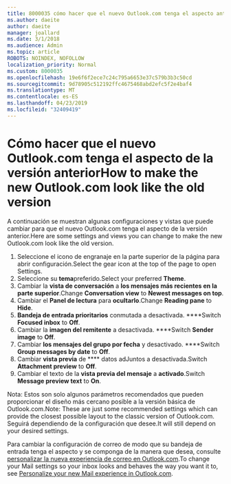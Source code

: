 ```yaml
---
title: 8000035 cómo hacer que el nuevo Outlook.com tenga el aspecto anterior
ms.author: daeite
author: daeite
manager: joallard
ms.date: 3/1/2018
ms.audience: Admin
ms.topic: article
ROBOTS: NOINDEX, NOFOLLOW
localization_priority: Normal
ms.custom: 8000035
ms.openlocfilehash: 19e6f6f2ece7c24c795a6653e37c579b3b3c50cd
ms.sourcegitcommit: 9d78905c512192ffc4675468abd2efc5f2e4baf4
ms.translationtype: MT
ms.contentlocale: es-ES
ms.lasthandoff: 04/23/2019
ms.locfileid: "32409419"
---
```

# <a name="how-to-make-the-new-outlookcom-look-like-the-old-version"></a><span data-ttu-id="17f24-102">Cómo hacer que el nuevo Outlook.com tenga el aspecto de la versión anterior</span><span class="sxs-lookup"><span data-stu-id="17f24-102">How to make the new Outlook.com look like the old version</span></span>

<span data-ttu-id="17f24-103">A continuación se muestran algunas configuraciones y vistas que puede cambiar para que el nuevo Outlook.com tenga el aspecto de la versión anterior.</span><span class="sxs-lookup"><span data-stu-id="17f24-103">Here are some settings and views you can change to make the new Outlook.com look like the old version.</span></span>

1. <span data-ttu-id="17f24-104">Seleccione el icono de engranaje en la parte superior de la página para abrir configuración.</span><span class="sxs-lookup"><span data-stu-id="17f24-104">Select the gear icon at the top of the page to open Settings.</span></span>
2. <span data-ttu-id="17f24-105">Seleccione su **tema**preferido.</span><span class="sxs-lookup"><span data-stu-id="17f24-105">Select your preferred **Theme**.</span></span>
3. <span data-ttu-id="17f24-106">Cambiar la **vista de conversación** a **los mensajes más recientes en la parte superior**.</span><span class="sxs-lookup"><span data-stu-id="17f24-106">Change **Conversation view** to **Newest messages on top**.</span></span>
4. <span data-ttu-id="17f24-107">Cambiar el **Panel de lectura** para **ocultarlo**.</span><span class="sxs-lookup"><span data-stu-id="17f24-107">Change **Reading pane** to **Hide**.</span></span>
5. <span data-ttu-id="17f24-108">**Bandeja de entrada prioritarios** conmutada a desactivada. \*\*\*\*</span><span class="sxs-lookup"><span data-stu-id="17f24-108">Switch **Focused inbox** to **Off**.</span></span>
6. <span data-ttu-id="17f24-109">Cambiar la **imagen del remitente** a desactivada. \*\*\*\*</span><span class="sxs-lookup"><span data-stu-id="17f24-109">Switch **Sender image** to **Off**.</span></span> 
7. <span data-ttu-id="17f24-110">Cambiar **los mensajes del grupo por fecha** y desactivado. \*\*\*\*</span><span class="sxs-lookup"><span data-stu-id="17f24-110">Switch **Group messages by date** to **Off**.</span></span> 
8. <span data-ttu-id="17f24-111">Cambiar **vista previa** de \*\*\*\* datos adJuntos a desactivada.</span><span class="sxs-lookup"><span data-stu-id="17f24-111">Switch **Attachment preview** to **Off**.</span></span> 
9. <span data-ttu-id="17f24-112">Cambiar el texto de la **vista previa del mensaje** a **activado**.</span><span class="sxs-lookup"><span data-stu-id="17f24-112">Switch **Message preview text** to **On**.</span></span>

<span data-ttu-id="17f24-113">Nota: Estos son solo algunos parámetros recomendados que pueden proporcionar el diseño más cercano posible a la versión básica de Outlook.com.</span><span class="sxs-lookup"><span data-stu-id="17f24-113">Note: These are just some recommended settings which can provide the closest possible layout to the classic version of Outlook.com.</span></span> <span data-ttu-id="17f24-114">Seguirá dependiendo de la configuración que desee.</span><span class="sxs-lookup"><span data-stu-id="17f24-114">It will still depend on your desired settings.</span></span>

<span data-ttu-id="17f24-115">Para cambiar la configuración de correo de modo que su bandeja de entrada tenga el aspecto y se componga de la manera que desea, consulte [personalizar la nueva experiencia de correo en Outlook.com](https://support.office.com/article/b41c2ecb-f23c-42b3-b7f8-659646d5e58c).</span><span class="sxs-lookup"><span data-stu-id="17f24-115">To change your Mail settings so your inbox looks and behaves the way you want it to, see [Personalize your new Mail experience in Outlook.com](https://support.office.com/article/b41c2ecb-f23c-42b3-b7f8-659646d5e58c).</span></span>